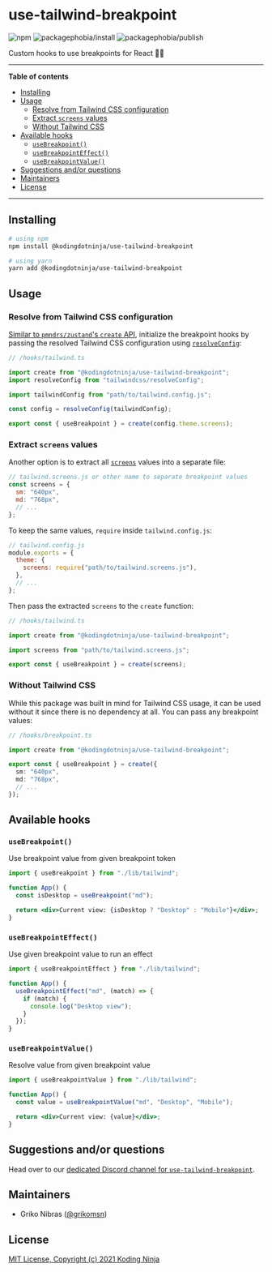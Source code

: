 <!-- markdownlint-disable MD033 MD036 MD041 -->

# use-tailwind-breakpoint

![npm](https://badgen.net/npm/v/@kodingdotninja/use-tailwind-breakpoint)
![packagephobia/install](https://badgen.net/packagephobia/install/@kodingdotninja/use-tailwind-breakpoint)
![packagephobia/publish](https://badgen.net/packagephobia/publish/@kodingdotninja/use-tailwind-breakpoint)

Custom hooks to use breakpoints for React 🎐🔨

---

**Table of contents**

- [Installing](#installing)
- [Usage](#usage)
  - [Resolve from Tailwind CSS configuration](#resolve-from-tailwind-css-configuration)
  - [Extract `screens` values](#extract-screens-values)
  - [Without Tailwind CSS](#without-tailwind-css)
- [Available hooks](#available-hooks)
  - [`useBreakpoint()`](#usebreakpoint)
  - [`useBreakpointEffect()`](#usebreakpointeffect)
  - [`useBreakpointValue()`](#usebreakpointvalue)
- [Suggestions and/or questions](#suggestions-andor-questions)
- [Maintainers](#maintainers)
- [License](#license)

---

## Installing

```sh
# using npm
npm install @kodingdotninja/use-tailwind-breakpoint

# using yarn
yarn add @kodingdotninja/use-tailwind-breakpoint
```

## Usage

### Resolve from Tailwind CSS configuration

[Similar to `pmndrs/zustand`'s `create` API](https://github.com/pmndrs/zustand/#first-create-a-store), initialize the breakpoint hooks by passing the resolved Tailwind CSS configuration using [`resolveConfig`](https://github.com/tailwindlabs/tailwindcss/blob/master/src/util/resolveConfig.js):

```ts
// /hooks/tailwind.ts

import create from "@kodingdotninja/use-tailwind-breakpoint";
import resolveConfig from "tailwindcss/resolveConfig";

import tailwindConfig from "path/to/tailwind.config.js";

const config = resolveConfig(tailwindConfig);

export const { useBreakpoint } = create(config.theme.screens);
```

### Extract `screens` values

Another option is to extract all [`screens`](https://tailwindcss.com/docs/breakpoints) values into a separate file:

```js
// tailwind.screens.js or other name to separate breakpoint values
const screens = {
  sm: "640px",
  md: "768px",
  // ...
};
```

To keep the same values, `require` inside `tailwind.config.js`:

```js
// tailwind.config.js
module.exports = {
  theme: {
    screens: require("path/to/tailwind.screens.js"),
  },
  // ...
};
```

Then pass the extracted `screens` to the `create` function:

```ts
// /hooks/tailwind.ts

import create from "@kodingdotninja/use-tailwind-breakpoint";

import screens from "path/to/tailwind.screens.js";

export const { useBreakpoint } = create(screens);
```

### Without Tailwind CSS

While this package was built in mind for Tailwind CSS usage, it can be used without it since there is no dependency at all. You can pass any breakpoint values:

```ts
// /hooks/breakpoint.ts

import create from "@kodingdotninja/use-tailwind-breakpoint";

export const { useBreakpoint } = create({
  sm: "640px",
  md: "768px",
  // ...
});
```

## Available hooks

### `useBreakpoint()`

Use breakpoint value from given breakpoint token

```jsx
import { useBreakpoint } from "./lib/tailwind";

function App() {
  const isDesktop = useBreakpoint("md");

  return <div>Current view: {isDesktop ? "Desktop" : "Mobile"}</div>;
}
```

### `useBreakpointEffect()`

Use given breakpoint value to run an effect

```jsx
import { useBreakpointEffect } from "./lib/tailwind";

function App() {
  useBreakpointEffect("md", (match) => {
    if (match) {
      console.log("Desktop view");
    }
  });
}
```

### `useBreakpointValue()`

Resolve value from given breakpoint value

```jsx
import { useBreakpointValue } from "./lib/tailwind";

function App() {
  const value = useBreakpointValue("md", "Desktop", "Mobile");

  return <div>Current view: {value}</div>;
}
```

## Suggestions and/or questions

Head over to our [dedicated Discord channel for `use-tailwind-breakpoint`](https://discord.gg/Zrfr7VqtpR).

## Maintainers

- Griko Nibras ([@grikomsn](https://github.com/grikomsn))

## License

[MIT License, Copyright (c) 2021 Koding Ninja](./LICENSE)
